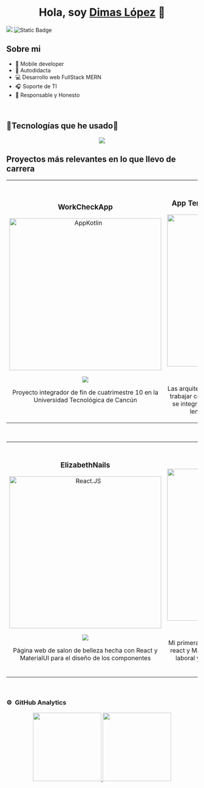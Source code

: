 <div align="center">
<h1 align="center">Hola, soy <a href="https://aristi.dev">Dimas López</a> 👋</h1>
</div>
<img src="https://media.licdn.com/dms/image/v2/D4E16AQGWOfnivjh7Ww/profile-displaybackgroundimage-shrink_350_1400/B4EZVN_8lJGYAY-/0/1740770364062?e=1746662400&v=beta&t=nNg5odZO4IRiueacSK5RWA1Xw85A92HKVBF4ovMCV-s">

<img alt="Static Badge" src="https://img.shields.io/badge/Ingeniero_en_desarollo_y_gestion_del_software-blue?logo=readdotcv&link=www.linkedin.com%2Fin%2Fdimas-arturo-l%C3%B3pez-montalvo-7701bb285">

## Sobre mi
 
- 📲 Mobile developer
- 💪 Autodidacta
- 💻 Desarrollo web FullStack MERN
- 🎧 Soporte de TI
- 👔 Responsable y Honesto
<br>

<h2> 🔅Tecnologías que he usado🔅 </h2>

<p align="center">
  <a href="https://skillicons.dev">
    <img src="https://skillicons.dev/icons?i=react,angular,nodejs,kotlin,arduino,bootstrap,materialui,cs,html,css,js,dotnet,figma,firebase,git,github,ai,java,laravel,linkedin,redux,sqlite,mongodb,mysql,notion,npm,ps,php,postman,py,ts,ubuntu,visualstudio,vite,androidstudio,gradle,gcp,vscode&perline =14" />
  </a>
</p>

## Proyectos más relevantes en lo que llevo de carrera
<table>
<tr>
<td width="50%">
<h3 align="center">WorkCheckApp</h3>
<div align="center">
<a href="https://github.com/dimaslopez2003/CheckWork.git" target="_blank"><img src="https://i.imgur.com/Ydem3mU.jpeg" width="400" alt="AppKotlin"></a>
<p>
<a href="https://github.com/dimaslopez2003/CheckWork.git" target="_blank">
<img src="https://img.shields.io/badge/CÓDIGO-ff9?style=for-the-badge&logo=github&logoColor=black">
</a>
</p>
<p>Proyecto integrador de fin de cuatrimestre 10 en la Universidad Tecnológica de Cancún</p>
</div>
                                                                                      
</td>

<td width="50%">
               <br>
<h3 align="center">App TemasDeChat - Arquitectura MVVM</h3>
<div align="center">                                       
<a href="https://github.com/DimasArturo/ThemesChat.git" target="_blank"><img src="https://imgur.com/iCwGXmV.jpeg" width="400" alt="Curso arquitectura MVVM"></a>
<br>
<p>
<a href="https://github.com/DimasArturo/ThemesChat.git" target="_blank">
<img src="https://img.shields.io/badge/C%C3%93DIGO-80ffaa?style=for-the-badge&logo=github&logoColor=black">
</a>
</p>
</p>Las arquitecturas son <strong>IMPRESCINDIBLES</strong> para poder trabajar como desarrollador/a Android. En esta App se integra el modelo MVVVM y UX/UI mediante el lenguaje Kotlin con JetPackCompose</p>
</div>                                                             
</table>                                                                                 
</div>
<br>

<table>
<tr>
<td width="50%">
<h3 align="center">ElizabethNails</h3>
<div align="center">
<a href="https://github.com/dimaslopez2003/U-as_Eli.git" target="_blank"><img src="https://imgur.com/nCgS2rT.jpeg" width="400" alt="React.JS"></a>
<p>
<a href="https://github.com/dimaslopez2003/U-as_Eli.git" target="_blank">
<img src="https://img.shields.io/badge/CÓDIGO-ff9?style=for-the-badge&logo=github&logoColor=black">
</a>
</p>
<p> Página web de salon de belleza hecha con React y MaterialUI para el diseño de los componentes</p>
</div>
                                                                                      
</td>       

<td width="50%">
<h3 align="center">CV con React</h3>
<div align="center">
<a href="https://github.com/dimaslopez2003/cv-react.git" target="_blank"><img src="https://imgur.com/0TlDwvg.jpeg" width="400" alt="CV"></a>
<p>
<a href="https://github.com/dimaslopez2003/cv-react.git" target="_blank">
<img src="https://img.shields.io/badge/C%C3%93DIGO-cfaae0?style=for-the-badge&logo=github&logoColor=black">
</a>
</p>
<p>Mi primera aplicacion web en producción hecha con react y MateriaUI en la cual destaco mi experiencia laboral y academica, la app web está publicada mediante GitHub Pages.</p>
</div>
                                                                                      
</td>  
</table>                                                                                 
</div>
<br>

### ⚙️ &nbsp;GitHub Analytics

<p align="center">
<a href="https://github.com/DimasArturo">
  <img height="180em" src="https://github-readme-stats-eight-theta.vercel.app/api?username=DimasArturo&show_icons=true&theme=algolia&include_all_commits=true&count_private=true"/>
  <img height="180em" src="https://github-readme-stats-eight-theta.vercel.app/api/top-langs/?username=DimasArturo&layout=compact&langs_count=8&theme=algolia"/>
</a>
</p>
